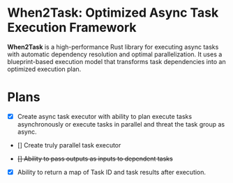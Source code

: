 # When2Task: Optimized Async Task Execution Framework

**When2Task** is a high-performance Rust library for executing async tasks with automatic dependency resolution and
optimal parallelization. It uses a blueprint-based execution model that transforms task dependencies into an optimized
execution plan.

# Plans

- [x] Create async task executor with ability to plan execute tasks asynchronously or execute tasks in parallel and threat
the task group as async.

- [] Create truly parallel task executor

- ~~[] Ability to pass outputs as inputs to dependent tasks~~

- [x] Ability to return a map of Task ID and task results after execution.
